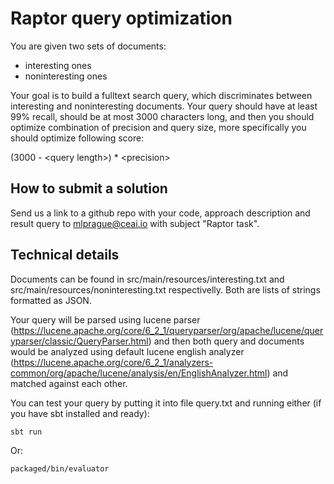 # Raptor query optimization

You are given two sets of documents:
* interesting ones
* noninteresting ones

Your goal is to build a fulltext search query, which discriminates between interesting and noninteresting documents. Your query should have at least 99% recall, should be at most 3000 characters long, and then you should optimize combination of precision and query size, more specifically you should optimize following score:

(3000 - \<query length\>) * \<precision\>

## How to submit a solution

Send us a link to a github repo with your code, approach description and result query to mlprague@ceai.io with subject "Raptor task".

## Technical details

Documents can be found in src/main/resources/interesting.txt and src/main/resources/noninteresting.txt respectivelly. Both are lists of strings formatted as JSON.

Your query will be parsed using lucene parser (https://lucene.apache.org/core/6_2_1/queryparser/org/apache/lucene/queryparser/classic/QueryParser.html) and then both query and documents would be analyzed
using default lucene english analyzer
(https://lucene.apache.org/core/6_2_1/analyzers-common/org/apache/lucene/analysis/en/EnglishAnalyzer.html)
and matched against each other.

You can test your query by putting it into file query.txt and running either (if you have sbt
installed and ready):

`sbt run`

Or:

`packaged/bin/evaluator`
